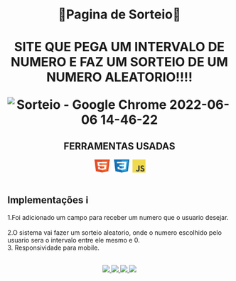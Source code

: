 # <div align="center">📌Pagina de Sorteio📌 </div>
<h1 align="center">SITE QUE PEGA UM INTERVALO DE NUMERO E FAZ UM SORTEIO DE UM NUMERO ALEATORIO!!!!


![Sorteio - Google Chrome 2022-06-06 14-46-22](https://user-images.githubusercontent.com/97768716/172216626-459a6fc9-6882-45b5-ad6c-116f49a941e1.gif)



<h2 align="center"> FERRAMENTAS USADAS </h2>

<div align="center" style="display: inline_block">
  <img align="center" alt="GSF-HTML" height="30" width="40" src="https://raw.githubusercontent.com/devicons/devicon/master/icons/html5/html5-original.svg">
  <img align="center" alt="GSF-CSS" height="30" width="40" src="https://raw.githubusercontent.com/devicons/devicon/master/icons/css3/css3-original.svg">
  <img align="center" alt="GSF-JS" height="30" width"40" src="https://raw.githubusercontent.com/devicons/devicon/master/icons/javascript/javascript-original.svg">
 
</div>
<br>
  
## Implementações :information_source:
1.Foi adicionado um campo para receber um numero que o usuario desejar.
<br>  
2.O sistema vai fazer um sorteio aleatorio, onde o numero escolhido pelo usuario sera o intervalo entre ele mesmo e 0.
<br> 
3. Responsividade para mobile.


<div align="center" style="display:inline_block"> <br> 
  
  <a href="https://www.instagram.com/gabriel_furtado2002/" target="_blank">
    <img src="https://img.shields.io/badge/-Instagram-%23E4405F?style=for-the-badge&logo=instagram&logoColor=white" 
  </a>
 	
 <a href="https://discord.gg/wagxzStdcR" target="_blank">
   <img src="https://img.shields.io/badge/Discord-7289DA?style=for-the-badge&logo=discord&logoColor=white" 
  </a>
  
  <a href = "mailto:gs294860@gmail.com" target="_blank">
    <img src="https://img.shields.io/badge/-Gmail-%23333?style=for-the-badge&logo=gmail&logoColor=white" 
  </a>
  
  <a href="https://www.linkedin.com/in/gabriel-furtado-847aa7225/" target="_blank">
    <img src="https://img.shields.io/badge/-LinkedIn-%230077B5?style=for-the-badge&logo=linkedin&logoColor=white">
  </a> 
  
  </div>



